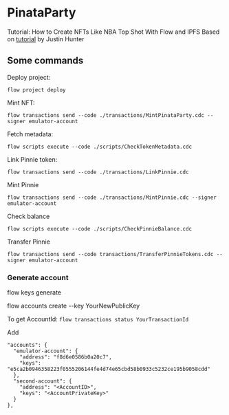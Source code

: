 # PinataParty
Tutorial: How to Create NFTs Like NBA Top Shot With Flow and IPFS 
Based on [tutorial](https://medium.com/pinata/how-to-create-nfts-like-nba-top-shot-with-flow-and-ipfs-701296944bf) by Justin Hunter

## Some commands

Deploy project:
```
flow project deploy
```

Mint NFT:
```
flow transactions send --code ./transactions/MintPinataParty.cdc --signer emulator-account
```

Fetch metadata:
```
flow scripts execute --code ./scripts/CheckTokenMetadata.cdc 
```

Link Pinnie token:
```
flow transactions send --code ./transactions/LinkPinnie.cdc
```

Mint Pinnie
```
flow transactions send --code ./transactions/MintPinnie.cdc --signer emulator-account
```

Check balance
```
flow scripts execute --code ./scripts/CheckPinnieBalance.cdc
```

Transfer Pinnie
```
flow transactions send --code transactions/TransferPinnieTokens.cdc --signer emulator-account
```

### Generate account

flow keys generate

flow accounts create --key YourNewPublicKey

To get AccountId:
```flow transactions status YourTransactionId```

Add 
```
"accounts": {
  "emulator-account": {
    "address": "f8d6e0586b0a20c7",
    "keys": "e5ca2b0946358223f0555206144fe4d74e65cbd58b0933c5232ce195b9058cdd"
  },
  "second-account": {
    "address": "<AccountID>",
    "keys": "<AccountPrivateKey>"
  }
},
```